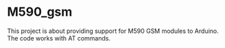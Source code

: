# M590_gsm

This project is about providing support for M590 GSM modules to Arduino.
The code works with AT commands.
